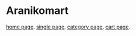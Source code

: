 # Aranikomart

[home page](https://anjitpariyar.github.io/aranikomart/dist/html/).
[single page](https://anjitpariyar.github.io/aranikomart/dist/html/single-page).
[category page](https://anjitpariyar.github.io/aranikomart/dist/html/category).
[cart page](https://anjitpariyar.github.io/aranikomart/dist/html/cart).
